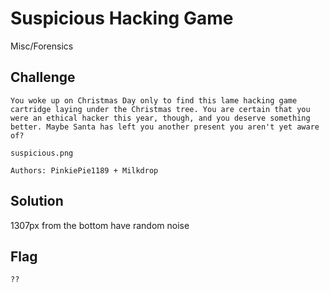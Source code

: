 # Suspicious Hacking Game
Misc/Forensics

## Challenge 

	You woke up on Christmas Day only to find this lame hacking game cartridge laying under the Christmas tree. You are certain that you were an ethical hacker this year, though, and you deserve something better. Maybe Santa has left you another present you aren't yet aware of?

	suspicious.png

	Authors: PinkiePie1189 + Milkdrop

## Solution

1307px from the bottom have random noise


## Flag

	??